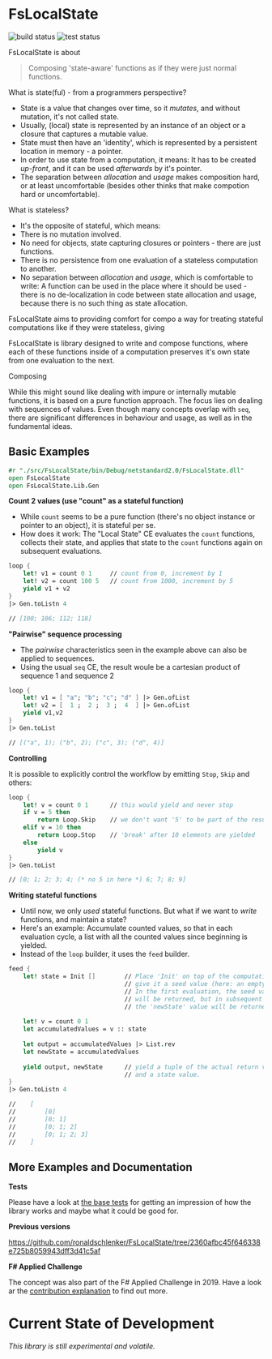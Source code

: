 
﻿FsLocalState
===

![build status](https://github.com/ronaldschlenker/FsLocalState/actions/workflows/build_onPushMaster_onPullrequest.yml/badge.svg?event=push) ![test status](https://github.com/ronaldschlenker/FsLocalState/actions/workflows/test_onPushMaster_onPullrequest.yml/badge.svg?event=push)

FsLocalState is about

> Composing 'state-aware' functions as if they were just normal functions.

What is state(ful) - from a programmers perspective?

* State is a value that changes over time, so it *mutates*, and without mutation, it's not called state.
* Usually, (local) state is represented by an instance of an object or a closure that captures a mutable value.
* State must then have an 'identity', which is represented by a persistent location in memory - a pointer.
* In order to use state from a computation, it means: It has to be created *up-front*, and it can be used *afterwards* by it's pointer.
* The separation between *allocation* and *usage* makes composition hard, or at least uncomfortable (besides other thinks that make compotion hard or uncomfortable).

What is stateless?

* It's the opposite of stateful, which means:
* There is no mutation involved.
* No need for objects, state capturing closures or pointers - there are just functions.
* There is no persistence from one evaluation of a stateless computation to another.
* No separation between *allocation* and *usage*, which is comfortable to write: A function can be used in the place where it should be used - there is no de-localization in code between state allocation and usage, because there is no such thing as state allocation.

FsLocalState aims to providing comfort for compo a way for treating stateful computations like if they were stateless, giving 

FsLocalState is library designed to write and compose functions, where each of these functions inside of a computation
preserves it's own state from one evaluation to the next.

Composing 

While this might sound like dealing with impure or internally mutable functions, it is based on a pure function approach. The focus lies on dealing with sequences of values. Even though many concepts overlap with `seq`, there are significant differences in behaviour and usage, as well as in the fundamental ideas.

## Basic Examples

```fsharp
#r "./src/FsLocalState/bin/Debug/netstandard2.0/FsLocalState.dll"
open FsLocalState
open FsLocalState.Lib.Gen
```


**Count 2 values (use "count" as a stateful function)**

* While `count` seems to be a pure function (there's no object instance or pointer to an object), it is stateful per se.
* How does it work: The "Local State" CE evaluates the `count` functions, collects their state, and applies that state to the `count` functions again on subsequent evaluations.

```fsharp
loop {
    let! v1 = count 0 1     // count from 0, increment by 1
    let! v2 = count 100 5   // count from 1000, increment by 5
    yield v1 + v2
}
|> Gen.toListn 4

// [100; 106; 112; 118]
```


**"Pairwise" sequence processing**

* The *pairwise* characteristics seen in the example above can also be applied to sequences.
* Using the usual `seq` CE, the result woule be a cartesian product of sequence 1 and sequence 2

```fsharp
loop {
    let! v1 = [ "a"; "b"; "c"; "d" ] |> Gen.ofList
    let! v2 = [  1 ;  2 ;  3 ;  4  ] |> Gen.ofList
    yield v1,v2
}
|> Gen.toList

// [("a", 1); ("b", 2); ("c", 3); ("d", 4)]
```


**Controlling**

It is possible to explicitly control the workflow by emitting `Stop`, `Skip` and others:

```fsharp
loop {
    let! v = count 0 1      // this would yield and never stop
    if v = 5 then
        return Loop.Skip    // we don't want '5' to be part of the result
    elif v = 10 then
        return Loop.Stop    // 'break' after 10 elements are yielded
    else
        yield v
}
|> Gen.toList

// [0; 1; 2; 3; 4; (* no 5 in here *) 6; 7; 8; 9]
```


**Writing stateful functions**

* Until now, we only *used* stateful functions. But what if we want to *write* functions, and maintain a state?
* Here's an example: Accumulate counted values, so that in each evaluation cycle, a list with all the counted values since beginning is yielded.
* Instead of the `loop` builder, it uses the `feed` builder.

```fsharp
feed {
    let! state = Init []        // Place 'Init' on top of the computation and
                                // give it a seed value (here: an empty list).
                                // In the first evaluation, the seed value
                                // will be returned, but in subsequent evaluations,
                                // the 'newState' value will be returned.
    
    let! v = count 0 1
    let accumulatedValues = v :: state
    
    let output = accumulatedValues |> List.rev
    let newState = accumulatedValues
    
    yield output, newState      // yield a tuple of the actual return value
                                // and a state value.
}
|> Gen.toListn 4

//    [
//        [0]
//        [0; 1]
//        [0; 1; 2]
//        [0; 1; 2; 3]
//    ]
```

## More Examples and Documentation

**Tests**

Please have a look at [the base tests](./src/FsLocalState.Tests) for getting an impression of how the library works and maybe what it could be good for.

**Previous versions**

https://github.com/ronaldschlenker/FsLocalState/tree/2360afbc45f646338e725b8059943dff3d41c5af

**F# Applied Challenge**

The concept was also part of the F# Applied Challenge in 2019. Have a look ar the [contribution explanation](https://github.com/ronaldschlenker/applied_fsharp_challenge/tree/master/output/_htmlOutput) to find out more.



# Current State of Development

*This library is still experimental and volatile.*
